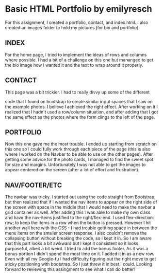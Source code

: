 # Basic HTML Portfolio by emilyresch

For this assignment, I created a portfolio, contact, and index.html.
I also created an images folder to hold my pictures (for bio and portfolio)

## INDEX
For the home page, I tried to implement the ideas of rows and columns where possible. I had a bit of a challenge on this one but mananged to get the bio image how I wanted it and the text to wrap around it properly. 

## CONTACT
This page was a bit trickier. I had to really divvy up some of the different <form> code that I found on bootstrap to create similar input spaces that I saw on the example photos. I believe I achieved the right effect. After working on it I realized that I hadn't used a row/column situation, and after adding that I got the same effect as the photos where the form clings to the left of the page. 

## PORTFOLIO
Now this one gave me the most trouble. I ended up starting from scratch on this one so I could fully work through each piece of the page (this is also where I worked on the Navbar to be able to use on the other pages). After getting some advice for the photo cards, I managed to find the sweet spot for size and margins. Unfortunately I was not able to get the images to appear centered on the screen (after a lot of effort and frustration).

## NAV/FOOTER/ETC
The navbar was tricky. I started out using the code straight from Bootstrap, but then realized that if I wanted the nav items to appear on the right side of the screen with space in the middle that I would need to make the navbar a grid container as well. After adding this I was able to make my own class and have the nav-items justified to the right/flex-end. I used flex-direction: row; to keep the items in a row when the button is pressed. However I hit another wall here with the CSS - I had trouble gettting space in between the menu items on the smaller screen response. I also couldn't remove the collapsing button without breaking the code, so I kept it in. So I am aware that this part looks a bit awkward but I kept it consistent so it looks purposeful, albeit a bit weird. 
I tried to add the bonus footer. As it was a bonus portion I didn't spend the most time on it. I added it in as a new row. Even with all my Google-fu I had difficulty figuring out the right move to get sticky positioning with bootstrap. So I just threw it in best I could. 
Looking forward to reviewing this assingment to see what I can do better! 
